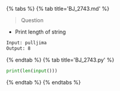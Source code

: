 {% tabs %}
{% tab title='BJ_2743.md' %}

> Question

* Print length of string

```txt
Input: pulljima
Output: 8
```

{% endtab %}
{% tab title='BJ_2743.py' %}

```py
print(len(input()))
```

{% endtab %}
{% endtabs %}
